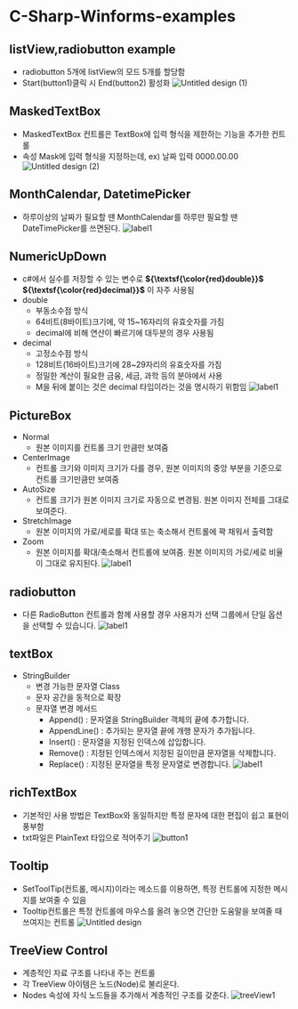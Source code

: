 # C-Sharp-Winforms-examples  

## listView,radiobutton example  
- radiobutton 5개에 listView의 모드 5개를 할당함
- Start(button1)클릭 시 End(button2) 활성화
![Untitled design (1)](https://github.com/user-attachments/assets/d38ac3ac-2583-4903-ab6a-4d10a41ee460)

## MaskedTextBox  
- MaskedTextBox 컨트롤은 TextBox에 입력 형식을 제한하는 기능을 추가한 컨트롤
- 속성 Mask에 입력 형식을 지정하는데, ex) 날짜 입력 0000.00.00
![Untitled design (2)](https://github.com/user-attachments/assets/a3b1ef92-d631-4334-b8ee-f1b5ef87b42c)

## MonthCalendar, DatetimePicker  
- 하루이상의 날짜가 필요할 땐 MonthCalendar를 하루만 필요할 땐 DateTimePicker를 쓰면된다.
![label1](https://github.com/user-attachments/assets/5ef7c5f8-99e5-4c23-9022-e23889703c96)

## NumericUpDown  
- c#에서 실수를 저장할 수 있는 변수로 **${\textsf{\color{red}double}}$** **${\textsf{\color{red}decimal}}$** 이 자주 사용됨
- double
  - 부동소수점 방식
  - 64비트(8바이트)크기에, 약 15~16자리의 유효숫자를 가짐
  - decimal에 비해 연산이 빠르기에 대두분의 경우 사용됨
- decimal
  - 고정소수점 방식
  - 128비트(16바이트)크기에 28~29자리의 유효숫자를 가짐
  - 정밀한 계산이 필요한 금융, 세금, 과학 등의 분야에서 사용
  - M을 뒤에 붙이는 것은 decimal 타입이라는 것을 명시하기 위함임
![label1](https://github.com/user-attachments/assets/7423b348-65d1-4b7d-bd22-500c83d88fbb)

## PictureBox  
- Normal
   - 원본 이미지를 컨트롤 크기 만큼만 보여줌
- CenterImage
   - 컨트롤 크기와 이미지 크기가 다를 경우, 원본 이미지의 중앙 부분을 기준으로 컨트롤 크기만큼만 보여줌
- AutoSize
   - 컨트롤 크기가 원본 이미지 크기로 자동으로 변경됨. 원본 이미지 전체를 그대로 보여준다.
- StretchImage
   - 원본 이미지의 가로/세로를 확대 또는 축소해서 컨트롤에 꽉 채워서 출력함
- Zoom
   - 원본 이미지를 확대/축소해서 컨트롤에 보여줌. 원본 이미지의 가로/세로 비율이 그대로 유지된다.
![label1](https://github.com/user-attachments/assets/8a172962-abb9-41bd-9014-e58dfc5ea995)

## radiobutton  
- 다른 RadioButton 컨트롤과 함께 사용할 경우 사용자가 선택 그룹에서 단일 옵션을 선택할 수 있습니다.
![label1](https://github.com/user-attachments/assets/885d20d1-bc92-4d54-bfe1-4165b66a6c71)

## textBox  
- StringBuilder
   - 변경 가능한 문자열 Class
   - 문자 공간을 동적으로 확장
   - 문자열 변경 메서드
      - Append() : 문자열을 StringBuilder 객체의 끝에 추가합니다.
      - AppendLine() : 추가되는 문자열 끝에 개행 문자가 추가됩니다.
      - Insert() : 문자열을 지정된 인덱스에 삽입합니다.
      - Remove() : 지정된 인덱스에서 지정된 길이만큼 문자열을 삭제합니다.
      - Replace() : 지정된 문자열을 특정 문자열로 변경합니다.
![label1](https://github.com/user-attachments/assets/b9ae2813-76b2-4076-a712-3683d58c6441)

## richTextBox  
- 기본적인 사용 방법은 TextBox와 동일하지만 특정 문자에 대한 편집이 쉽고 표현이 풍부함
- txt파일은 PlainText 타입으로 적어주기
![button1](https://github.com/user-attachments/assets/00134355-34d4-43c1-a4a5-53add49827d6)

## Tooltip  
- SetToolTip(컨트롤, 메시지)이라는 메소드를 이용하면, 특정 컨트롤에 지정한 메시지를 보여줄 수 있음
- Tooltip컨트롤은 특정 컨트롤에 마우스를 올려 놓으면 간단한 도움말을 보여줄 때 쓰여지는 컨트롤
![Untitled design](https://github.com/user-attachments/assets/aede2162-07c1-4d3f-a1df-ef57064d46ec)

## TreeView Control    
- 계층적인 자료 구조를 나타내 주는 컨트롤
- 각 TreeView 아이템은 노드(Node)로 불리운다.
- Nodes 속성에 자식 노드들을 추가해서 계층적인 구조를 갖춘다.
![treeView1](https://github.com/user-attachments/assets/10accab3-91b1-4de7-9af2-d7f910d7b837)

